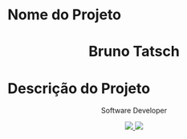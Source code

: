 # Nome do Projeto 
<h1 align="center">Bruno Tatsch</h1>

# Descrição do Projeto
<p align="center">Software Developer</p>

<p align="center">
<a href="https://www.linkedin.com/in/bruno-tatsch-b22a7385/" rel="nofollow"> <img src="https://img.shields.io/static/v1?label=LinkedIn&message=brunotastch&color=blue&style=for-the-badge&logo=0A66C2"/> </a>
<a href="mailto:brunotatsch@gmail.com"> <img src="https://img.shields.io/static/v1?label=Gmail&message=brunotastch@gmail.com&color=lightgrey&style=for-the-badge&logo=mail"/>
</p>